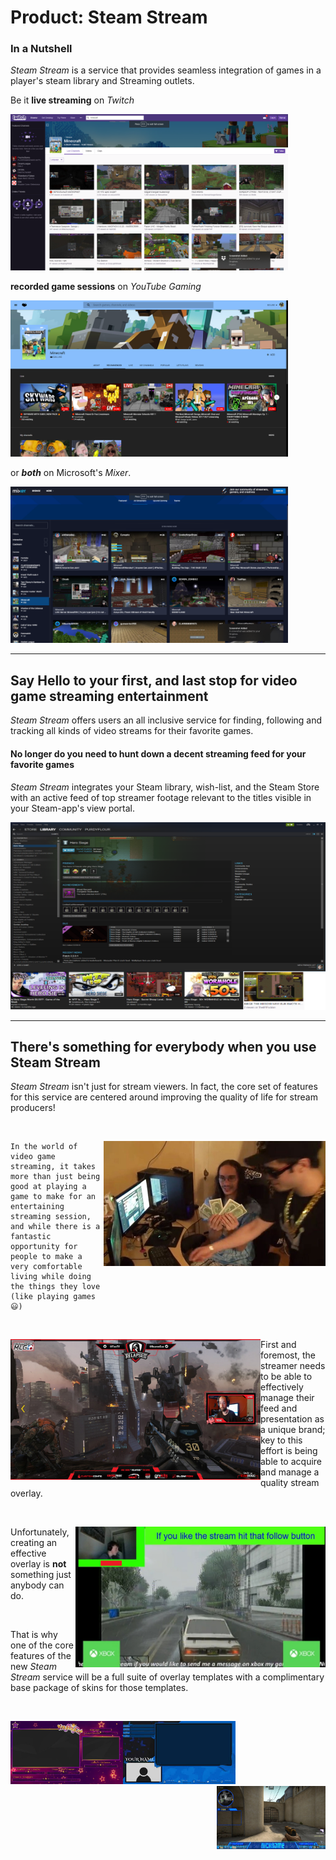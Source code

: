 Product: **Steam Stream**
===

### In a Nutshell
_Steam Stream_ is a service that provides seamless integration of games in a player's steam library and Streaming outlets. 

Be it **live streaming** on _Twitch_

<img src="./twitch.png" width="444" height="250" title="twitch search results for 'minecraft'" />

**recorded game sessions** on _YouTube Gaming_

<img src="./youtube_gaming.png" width="444" height="250" title="YouTube Gaming search results for 'minecraft'" />

or ***both*** on Microsoft's _Mixer_.

<img src="./mixer.png" width="444" height="250" title="Mixer search results for 'minecraft'" />

---

## Say Hello to your first, and last stop for video game streaming entertainment

_Steam Stream_ offers users an all inclusive service for finding, following and tracking all kinds of video streams for their favorite games.

#### No longer do you need to hunt down a decent streaming feed for your favorite games
_Steam Stream_ integrates your Steam library, wish-list, and the Steam Store with an active feed of top streamer footage relevant to the titles visible in your Steam-app's view portal.

<img src="./steam-stream-example.png" width="533" height="300" title="User library game-specific stream feed example"/>

---

## There's something for everybody when you use Steam Stream
<div>
  <p>
    <i>Steam Stream</i> isn't just for stream viewers. In fact, the core set of features for this service are centered around improving the quality of life for stream producers!
  </p> 
</div>
<br>
<div>
  <p>
    <img src="./geeks-makin-munay.png" width="355" height="200"  title="Aaaawe Yeaaahhhh" align="right"/>
    
    In the world of video game streaming, it takes more than just being good at playing a game to make for an entertaining streaming session, and while there is a fantastic opportunity for people to make a very comfortable living while doing the things they love (like playing games 😃) 
  </p>
</div>

<br>
<div>
  <p>
    <img src="./medium-overlay.png" width="400" height="225" title="moderate overlay with excellent branding" align="left" />
    <span>
          First and foremost, the streamer needs to be able to effectively manage their feed and presentation as a unique brand; key to this effort is being able to acquire and manage a quality stream overlay. 
    </span>
  </p>
</div>
<br>
<div>
  <p>
    <img src="./bad-overlays-happen.png" width="400" height="225"  title="Classy, tasteful, clear, and unofensive... are all things this " align="right"/>
    <span>
          Unfortunately, creating an effective overlay is <strong>not</strong> something just anybody can do.
    </span>
  </p>
</div>
<br>
<div>
  <p>
    That is why one of the core features of the new <i>Steam Stream</i> service will be a full suite of overlay templates with a complimentary base package of skins for those templates.
  </p>
  <br>
  <p>
    <img src="./overlay-skin1.png" width="180" height="101" align="left"/><img src="./overlay-skin2.png" width="180" height="101" align="centered + 2em"/><img src="./overlay-skin3.png" width="174" height="101" align="right"/>
  </p>
</div>


<!--Add statements about Steam Stream providing a easy to use interface for getting a new stream started in the primary streaming outlets.-->
